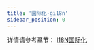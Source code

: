 ```yaml
---
title: '国际化-gi18n'
sidebar_position: 0
---
```


详情请参考章节： [I18N国际化](output/goframe-v2.6-md/核心组件/I18N国际化)

`	`